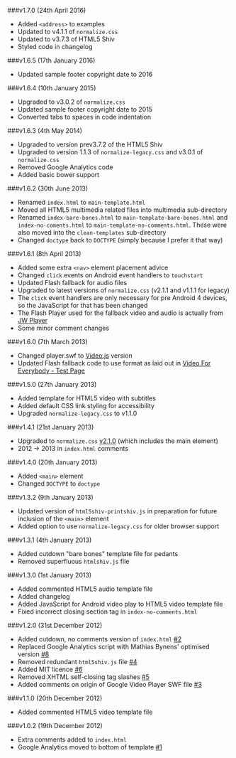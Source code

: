 ###v1.7.0 (24th April 2016)

- Added `<address>` to examples
- Updated to v4.1.1 of `normalize.css`
- Updated to v3.7.3 of HTML5 Shiv
- Styled code in changelog

###v1.6.5 (17th January 2016)

- Updated sample footer copyright date to 2016

###v1.6.4 (10th January 2015)

- Upgraded to v3.0.2 of `normalize.css`
- Updated sample footer copyright date to 2015
- Converted tabs to spaces in code indentation

###v1.6.3 (4th May 2014)

- Upgraded to version prev3.7.2 of the HTML5 Shiv
- Upgraded to version 1.1.3 of `normalize-legacy.css` and v3.0.1 of `normalize.css`
- Removed Google Analytics code
- Added basic bower support

###v1.6.2 (30th June 2013)

- Renamed `index.html` to `main-template.html`
- Moved all HTML5 multimedia related files into multimedia sub-directory
- Renamed `index-bare-bones.html` to `main-template-bare-bones.html` and `index-no-coments.html` to `main-template-no-comments.html`. These were also moved into the `clean-templates` sub-directory
- Changed `doctype` back to `DOCTYPE` (simply because I prefer it that way)

###v1.6.1 (8th April 2013)

- Added some extra `<nav>` element placement advice
- Changed `click` events on Android event handlers to `touchstart`
- Updated Flash fallback for audio files
- Upgraded to latest versions of `normalize.css` (v2.1.1 and v1.1.1 for legacy)
- The `click` event handlers are only necessary for pre Android 4 devices, so the JavaScript for that has been changed
- The Flash Player used for the fallback video and audio is actually from [JW Player](http://www.longtailvideo.com/jw-player/)
- Some minor comment changes

###v1.6.0 (7th March 2013)

- Changed player.swf to [Video.js](http://videojs.com/) version
- Updated Flash fallback code to use format as laid out in [Video For Everybody - Test Page](http://camendesign.com/code/video_for_everybody/test.html)

###v1.5.0 (27th January 2013)

- Added template for HTML5 video with subtitles
- Added default CSS link styling for accessibility
- Upgraded `normalize-legacy.css` to v1.1.0

###v1.4.1 (21st January 2013)

- Upgraded to `normalize.css` [v2.1.0](https://github.com/necolas/normalize.css/blob/v2.1.0/CHANGELOG.md) (which includes the main element)
- 2012 -> 2013 in `index.html` comments

###v1.4.0 (20th January 2013)

- Added `<main>` element
- Changed `DOCTYPE` to `doctype`

###v1.3.2 (9th January 2013)

- Updated version of `html5shiv-printshiv.js` in preparation for future inclusion of the `<main>` element
- Added option to use `normalize-legacy.css` for older browser support

###v1.3.1 (4th January 2013)

- Added cutdown "bare bones" template file for pedants
- Removed superfluous `htmlshiv.js` file

###v1.3.0 (1st January 2013)

- Added commented HTML5 audio template file
- Added changelog
- Added JavaScript for Android video play to HTML5 video template file
- Fixed incorrect closing section tag in `index-no-comments.html`

###v1.2.0 (31st December 2012)

- Added cutdown, no comments version of `index.html` [#2](https://github.com/iandevlin/html5bones/issues/2)
- Replaced Google Analytics script with Mathias Bynens' optimised version [#8](https://github.com/iandevlin/html5bones/issues/8)
- Removed redundant `html5shiv.js` file [#4](https://github.com/iandevlin/html5bones/issues/4)
- Added MIT licence [#6](https://github.com/iandevlin/html5bones/issues/6)
- Removed XHTML self-closing tag slashes [#5](https://github.com/iandevlin/html5bones/issues/5)
- Added comments on origin of Google Video Player SWF file [#3](https://github.com/iandevlin/html5bones/issues/3)

###v1.1.0 (20th December 2012)

- Added commented HTML5 video template file

###v1.0.2 (19th December 2012)

- Extra comments added to `index.html`
- Google Analytics moved to bottom of template [#1](https://github.com/iandevlin/html5bones/issues/1)
